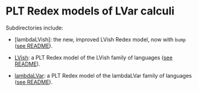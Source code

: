 PLT Redex models of LVar calculi
================================

Subdirectories include:

  * [lambdaLVish]: the new, improved LVish Redex model, now with
    `bump`
    ([see README](https://github.com/iu-parfunc/lvars/tree/master/redex/lambdaLVish#readme)).

  * [LVish]: a PLT Redex model of the LVish family of languages ([see
    README](https://github.com/iu-parfunc/lvars/tree/master/redex/LVish#readme)).

  * [lambdaLVar]: a PLT Redex model of the lambdaLVar family of
    languages ([see
    README](https://github.com/iu-parfunc/lvars/tree/master/redex/lambdaLVar#readme)).

[lambdaLVar]: https://github.com/iu-parfunc/lvars/tree/master/redex/lambdaLVish
[LVish]: https://github.com/iu-parfunc/lvars/tree/master/redex/LVish
[lambdaLVar]: https://github.com/iu-parfunc/lvars/tree/master/redex/lambdaLVar


